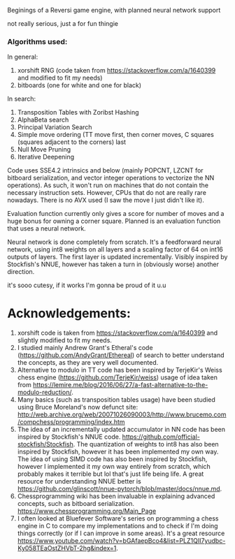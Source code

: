Beginings of a Reversi game engine, with planned neural network support 

not really serious, just a for fun thingie

### Algorithms used:

In general:
1. xorshift RNG (code taken from https://stackoverflow.com/a/1640399 and modified to fit my needs)
2. bitboards (one for white and one for black)


In search:
1. Transposition Tables with Zoribst Hashing
2. AlphaBeta search 
3. Principal Variation Search
4. Simple move ordering (TT move first, then corner moves, C squares (squares adjacent to the corners) last
5. Null Move Pruning
6. Iterative Deepening


Code uses SSE4.2 intrinsics and below (mainly POPCNT, LZCNT for bitboard serialization, and vector integer operations to vectorize the NN operations). As such, it won't run on machines that do not contain the necessary instruction sets. However, CPUs that do not are really rare nowadays. There is no AVX used (I saw the move I just didn't like it). 

Evaluation function currently only gives a score for number of moves and a huge bonus for owning a corner square. Planned is an evaluation function that uses a neural network.

Neural network is done completely from scratch. It's a feedforward neural network, using int8 weights on all layers and a scaling factor of 64 on int16 outputs of layers. The first layer is updated incrementally. Visibly inspired by Stockfish's NNUE, however has taken a turn in (obviously worse) another direction. 


it's sooo cutesy, if it works I'm gonna be proud of it u.u 



# Acknowledgements:
1. xorshift code is taken from https://stackoverflow.com/a/1640399 and slightly modified to fit my needs. 
2. I studied mainly Andrew Grant's Etheral's code (https://github.com/AndyGrant/Ethereal) of search to better understand the concepts, as they are very well documented.
3. Alternative to modulo in TT code has been inspired by TerjeKir's Weiss chess engine (https://github.com/TerjeKir/weiss) usage of idea taken from https://lemire.me/blog/2016/06/27/a-fast-alternative-to-the-modulo-reduction/.
4. Many basics (such as transposition tables usage) have been studied using Bruce Moreland's now defunct site: http://web.archive.org/web/20071026090003/http://www.brucemo.com/compchess/programming/index.htm
5. The idea of an incrementally updated accumulator in NN code has been inspired by Stockfish's NNUE code. https://github.com/official-stockfish/Stockfish. The quantization of weights to int8 has also been inspired by Stockfish, however it has been implemented my own way. The idea of using SIMD code has also been inspired by Stockfish, however I implemented it my own way entirely from scratch, which probably makes it terrible but lol that's just life being life. A great resource for understanding NNUE better is https://github.com/glinscott/nnue-pytorch/blob/master/docs/nnue.md.
6. Chessprogramming wiki has been invaluable in explaining advanced concepts, such as bitboard serialization. https://www.chessprogramming.org/Main_Page
7. I often looked at Bluefever Software's series on programming a chess engine in C to compare my implementations and to check if I'm doing things correctly (or if I can improve in some areas). It's a great resource https://www.youtube.com/watch?v=bGAfaepBco4&list=PLZ1QII7yudbc-Ky058TEaOstZHVbT-2hg&index=1.






